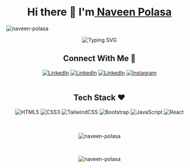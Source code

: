 <h1 align="center">Hi there 👋 I'm<a href="https://www.linkedin.com/in/naveen-polasa/" target="_blank"> Naveen Polasa</a> </h1>
<p align="left"> <img src="https://komarev.com/ghpvc/?username=naveen-polasa&label=Profile%20views&color=0e75b6&style=flat" alt="naveen-polasa" /> </p>

<p align="center">
<a><img src="https://readme-typing-svg.demolab.com?font=Fira+Code&pause=1000&color=0357F7&center=true&width=435&lines=Passionate+Web+Developer" alt="Typing SVG" /></a>
</p>

<h2 align="center" >Connect With Me 🚀</h2>

<div  align="center" >
  <a href="https://www.linkedin.com/in/naveen-polasa/"><img alt="LinkedIn" src="https://img.shields.io/badge/linkedin-%230077B5.svg?style=for-the-badge&logo=linkedin&logoColor=white"/></a>
  <a href="https://twitter.com/NaveenPolasa"><img alt="LinkedIn" src="https://img.shields.io/badge/Twitter-1DA1F2?style=for-the-badge&logo=twitter&logoColor=white"/></a>
  <a href="https://naveenpolasa.hashnode.dev/"><img alt="LinkedIn" src="https://img.shields.io/badge/Hashnode-2962FF?style=for-the-badge&logo=hashnode&logoColor=white"/></a>
   <a href="https://www.instagram.com/naveen_polasa/"><img alt="Instagram" src="https://img.shields.io/badge/Instagram-E4405F?style=for-the-badge&logo=instagram&logoColor=white"/></a>
</div>
<br
>
<h2 align="center">Tech Stack ❤️</h2>
<div align="center">
<img alt="HTML5" src="https://img.shields.io/badge/html5-%23E34F26.svg?style=for-the-badge&logo=html5&logoColor=white"/>
<img alt="CSS3" src="https://img.shields.io/badge/css3-%231572B6.svg?style=for-the-badge&logo=css3&logoColor=white"/> 
<img alt="TailwindCSS" src="https://img.shields.io/badge/Tailwind_CSS-38B2AC?style=for-the-badge&logo=tailwind-css&logoColor=white"/>
<img alt="Bootstrap" src="https://img.shields.io/badge/bootstrap-%23563D7C.svg?style=for-the-badge&logo=bootstrap&logoColor=white"/>
<img alt="JavaScript" src="https://img.shields.io/badge/javascript-%23323330.svg?style=for-the-badge&logo=javascript&logoColor=%23F7DF1E"/> 
<img alt="React" src="https://img.shields.io/badge/react-%2320232a.svg?style=for-the-badge&logo=react&logoColor=%2361DAFB"/>
</div>
<br>
<br>

<div align="center">
<p><img align="center" src="https://streak-stats.demolab.com/?user=naveen-polasa&theme=dark" alt="naveen-polasa" /></p>
  </div>
  <br>
<div align="center">
<p><img src="https://github-readme-stats.vercel.app/api/top-langs?username=naveen-polasa&show_icons=true&theme=dark&locale=en&layout=compact" alt="naveen-polasa" /></p>
  </div>

